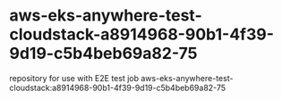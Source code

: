 # aws-eks-anywhere-test-cloudstack-a8914968-90b1-4f39-9d19-c5b4beb69a82-75
repository for use with E2E test job aws-eks-anywhere-test-cloudstack:a8914968-90b1-4f39-9d19-c5b4beb69a82-75
